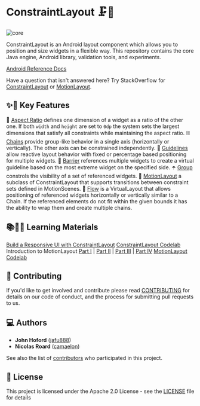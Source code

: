 # ConstraintLayout 🗜️📏

![core](https://github.com/androidx/constraintlayout/workflows/core/badge.svg)

ConstraintLayout is an Android layout component which allows you to position and size widgets in a flexible way. This repository contains the core Java engine, Android library, validation tools, and experiments.

[Android Reference Docs](https://developer.android.com/reference/androidx/constraintlayout/widget/ConstraintLayout)

Have a question that isn't answered here? Try StackOverflow for [ConstraintLayout](https://stackoverflow.com/questions/tagged/android-constraintlayout) or [MotionLayout](https://stackoverflow.com/questions/tagged/android-motionlayout).

## ✨🤩 Key Features

📐 [Aspect Ratio](https://developer.android.com/reference/androidx/constraintlayout/widget/ConstraintLayout#ratio) defines one dimension of a widget as a ratio of the other one. If both `width` and `height` are set to `0dp` the system sets the largest dimensions that satisfy all constraints while maintaining the aspect ratio.
⛓️ [Chains](https://developer.android.com/reference/androidx/constraintlayout/widget/ConstraintLayout#Chains) provide group-like behavior in a single axis (horizontally or vertically). The other axis can be constrained independently.
🦮 [Guidelines](https://developer.android.com/reference/androidx/constraintlayout/widget/Guideline) allow reactive layout behavior with fixed or percentage based positioning for multiple widgets.
🚧 [Barrier](https://developer.android.com/reference/androidx/constraintlayout/widget/Barrier) references multiple widgets to create a virtual guideline based on the most extreme widget on the specified side.
☂️ [Group](https://developer.android.com/reference/androidx/constraintlayout/widget/Group) constrols the visibility of a set of referenced widgets.
💫 [MotionLayout](https://developer.android.com/reference/androidx/constraintlayout/motion/widget/MotionLayout) a subclass of ConstraintLayout that supports transitions between constraint sets defined in MotionScenes.
🌊 [Flow](https://developer.android.com/reference/androidx/constraintlayout/helper/widget/Flow) is a VirtualLayout that allows positioning of referenced widgets horizontally or vertically similar to a Chain. If the referenced elements do not fit within the given bounds it has the ability to wrap them and create multiple chains.

## 📚👩‍🏫 Learning Materials

[Build a Responsive UI with ConstraintLayout](https://developer.android.com/training/constraint-layout)
[ConstraintLayout Codelab](https://codelabs.developers.google.com/codelabs/constraint-layout/index.html#0)
Introduction to MotionLayout [Part I](https://medium.com/google-developers/introduction-to-motionlayout-part-i-29208674b10d) | [Part II](https://medium.com/google-developers/introduction-to-motionlayout-part-ii-a31acc084f59) | [Part III](https://medium.com/google-developers/introduction-to-motionlayout-part-iii-47cd64d51a5) | [Part IV](https://medium.com/google-developers/defining-motion-paths-in-motionlayout-6095b874d37)
[MotionLayout Codelab](https://codelabs.developers.google.com/codelabs/motion-layout#0)

## 🤝 Contributing

If you'd like to get involved and contribute please read [CONTRIBUTING](CONTRIBUTING.md) for details on our code of conduct, and the process for submitting pull requests to us.

## 💻 Authors

* **John Hoford** ([jafu888](https://github.com/jafu888))
* **Nicolas Roard** ([camaelon](https://github.com/camaelon))

See also the list of [contributors](contributors) who participated in this project.

## 🔖 License

This project is licensed under the Apache 2.0 License - see the [LICENSE](LICENSE) file for details
